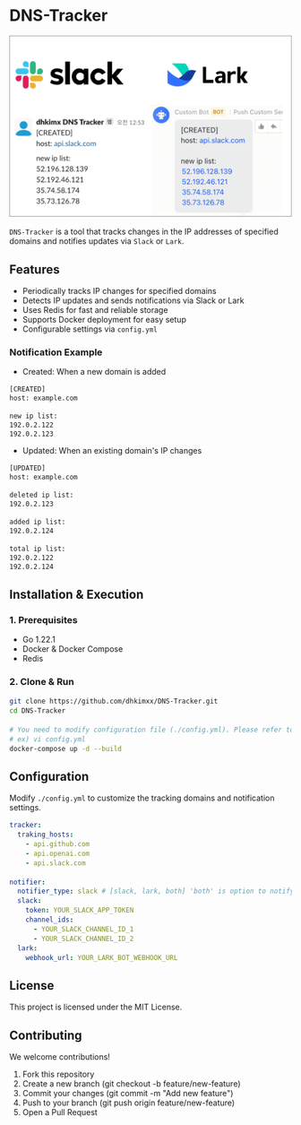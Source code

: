 # DNS-Tracker

![main_image](./docs/img/dns-tracker.drawio.png)

`DNS-Tracker` is a tool that tracks changes in the IP addresses of specified domains and notifies updates via `Slack` or `Lark`.

## Features
- Periodically tracks IP changes for specified domains
- Detects IP updates and sends notifications via Slack or Lark
- Uses Redis for fast and reliable storage
- Supports Docker deployment for easy setup
- Configurable settings via `config.yml`

### Notification Example
-  Created: When a new domain is added
```
[CREATED]  
host: example.com  

new ip list:
192.0.2.122
192.0.2.123
```

- Updated: When an existing domain's IP changes
```
[UPDATED]  
host: example.com  

deleted ip list:  
192.0.2.123  

added ip list:  
192.0.2.124 

total ip list:
192.0.2.122 
192.0.2.124
```


## Installation & Execution

### 1. Prerequisites

- Go 1.22.1
- Docker & Docker Compose
- Redis

### 2. Clone & Run  

  ```bash
  git clone https://github.com/dhkimxx/DNS-Tracker.git
  cd DNS-Tracker

  # You need to modify configuration file (./config.yml). Please refer to the contents below.
  # ex) vi config.yml
  docker-compose up -d --build
  ```

## Configuration
Modify `./config.yml` to customize the tracking domains and notification settings.
```yml
tracker:
  traking_hosts:
    - api.github.com
    - api.openai.com
    - api.slack.com

notifier:
  notifier_type: slack # [slack, lark, both] 'both' is option to notify on both Slack and Lark 
  slack:
    token: YOUR_SLACK_APP_TOKEN
    channel_ids:
      - YOUR_SLACK_CHANNEL_ID_1
      - YOUR_SLACK_CHANNEL_ID_2
  lark:
    webhook_url: YOUR_LARK_BOT_WEBHOOK_URL
```


## License
This project is licensed under the MIT License.

## Contributing
We welcome contributions!
1. Fork this repository
2. Create a new branch (git checkout -b feature/new-feature)
3. Commit your changes (git commit -m "Add new feature")
4. Push to your branch (git push origin feature/new-feature)
5. Open a Pull Request
